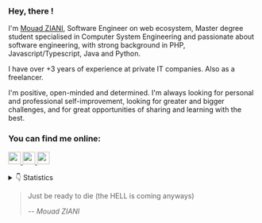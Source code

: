 ### Hey, there !
I'm <a target="_blank" href="https://www.mouadziani.com/">Mouad ZIANI</a>, Software Engineer on web ecosystem, Master degree student specialised in Computer System Engineering and passionate about software engineering, with strong background in PHP, Javascript/Typescript, Java and Python.

I have over +3 years of experience at private IT companies. Also as a freelancer.

I'm positive, open-minded and determined. I'm always looking for personal and professional self-improvement, looking for greater and bigger challenges, and for great opportunities of sharing and learning with the best. 

### You can find me online:
<p>
  <a target="_blank" href="https://www.linkedin.com/in/mouad-ziani/">
    <img src="https://img.shields.io/badge/linkedin-%230077B5.svg?&style=for-the-badge&logo=linkedin&logoColor=white" height=25>
  </a>
  <a target="_blank" href="mailto:mouad.ziani1997@gmail.com">
    <img src="https://img.shields.io/badge/gmail-BB001B.svg?&style=for-the-badge&logo=gmail&logoColor=white" height=25>
  </a>
  <a target="_blank" href="https://twitter.com/_mouad_ziani">
    <img src="https://img.shields.io/badge/twitter-%231DA1F2.svg?&style=for-the-badge&logo=twitter&logoColor=white" height=25>
  </a>
</p>

<details>
<summary>👇 Statistics</summary>
<p>
  <img src="https://github-readme-stats.vercel.app/api?username=mouadziani&show_icons=true&hide_border=true">
</p>
  
[![HitCount](http://hits.dwyl.com/MouadZIANI/MouadZIANI.svg)](http://hits.dwyl.com/MouadZIANI/MouadZIANI)
</details>

> Just be ready to die (the HELL is coming anyways)
>
> -- <cite>Mouad ZIANI</cite>

